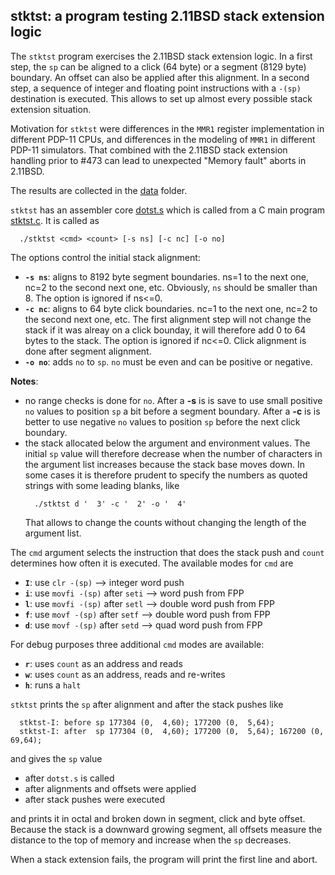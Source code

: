 ## stktst: a program testing 2.11BSD stack extension logic

The `stktst` program exercises the 2.11BSD stack extension logic.
In a first step, the `sp` can be aligned to a click (64 byte) or a
segment (8129 byte) boundary.
An offset can also be applied after this alignment.
In a second step, a sequence of integer and floating point instructions with
a `-(sp)` destination is executed.
This allows to set up almost every possible stack extension situation.

Motivation for `stktst` were differences in the `MMR1` register implementation
in different PDP-11 CPUs, and differences in the modeling of `MMR1` in
different PDP-11 simulators.
That combined with the 2.11BSD stack extension handling prior to #473 can lead
to unexpected "Memory fault" aborts in 2.11BSD.

The results are collected in the [data](data) folder.

`stktst` has an assembler core [dotst.s](dotst.s) which is called from a
C main program [stktst.c](stktst.c). It is called as
```
  ./stktst <cmd> <count> [-s ns] [-c nc] [-o no]
```
The options control the initial stack alignment:
- **`-s ns`**: aligns to 8192 byte segment boundaries. ns=1 to the next one,
  nc=2 to the second next one, etc.
  Obviously, `ns` should be smaller than 8.
  The option is ignored if ns<=0.
- **`-c nc`**: aligns to 64 byte click boundaries. nc=1 to the next one,
  nc=2 to the second next one, etc.
  The first alignment step will not change the stack if it was alreay on a
  click bounday, it will therefore add 0 to 64 bytes to the stack.
  The option is ignored if nc<=0.
  Click alignment is done after segment alignment.
- **`-o no`**: adds `no` to `sp`. `no` must be even and can be positive or
  negative.

**Notes**:
- no range checks is done for `no`.
  After a **-s** is is save to use small positive `no` values to position `sp`
  a bit before a segment boundary.
  After a **-c** is is better to use negative `no` values to position `sp`
  before the next click boundary.
- the stack allocated below the argument and environment values.
  The initial `sp` value will therefore decrease when the number of characters
  in the argument list increases because the stack base moves down.
  In some cases it is therefore prudent to specify the numbers as quoted
  strings with some leading blanks, like
  ```
    ./stktst d '  3' -c '  2' -o '  4'
  ```
  That allows to change the counts without changing the length of the
  argument list.

The `cmd` argument selects the instruction that does the stack push and
`count` determines how often it is executed.
The available modes for `cmd` are
- **`I`**: use `clr -(sp)` --> integer word push
- **`i`**: use `movfi -(sp)` after `seti` --> word push from FPP
- **`l`**: use `movfi -(sp)` after `setl` --> double word push from FPP
- **`f`**: use `movf -(sp)` after `setf`  --> double word push from FPP
- **`d`**: use `movf -(sp)` after `setd`  --> quad word push from FPP

For debug purposes three additional `cmd` modes are available:
- **`r`**: uses `count` as an address and reads
- **`w`**: uses `count` as an address, reads and re-writes
- **`h`**: runs a `halt`

`stktst` prints the `sp` after alignment and after the stack pushes like
```
  stktst-I: before sp 177304 (0,  4,60); 177200 (0,  5,64);
  stktst-I: after  sp 177304 (0,  4,60); 177200 (0,  5,64); 167200 (0, 69,64);
```
and gives the `sp` value
- after `dotst.s` is called
- after alignments and offsets were applied
- after stack pushes were executed

and prints it in octal and broken down in segment, click and byte offset.
Because the stack is a downward growing segment, all offsets measure the
distance to the top of memory and increase when the `sp` decreases.

When a stack extension fails, the program will print the first line and abort.
